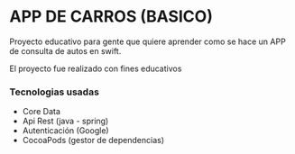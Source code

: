 # APP DE CARROS (BASICO)

Proyecto educativo para gente que quiere aprender como se hace un APP de consulta de autos en swift.

El proyecto fue realizado con fines educativos
### Tecnologias usadas

- Core Data
- Api Rest (java - spring)
- Autenticación (Google)
- CocoaPods (gestor de dependencias)
